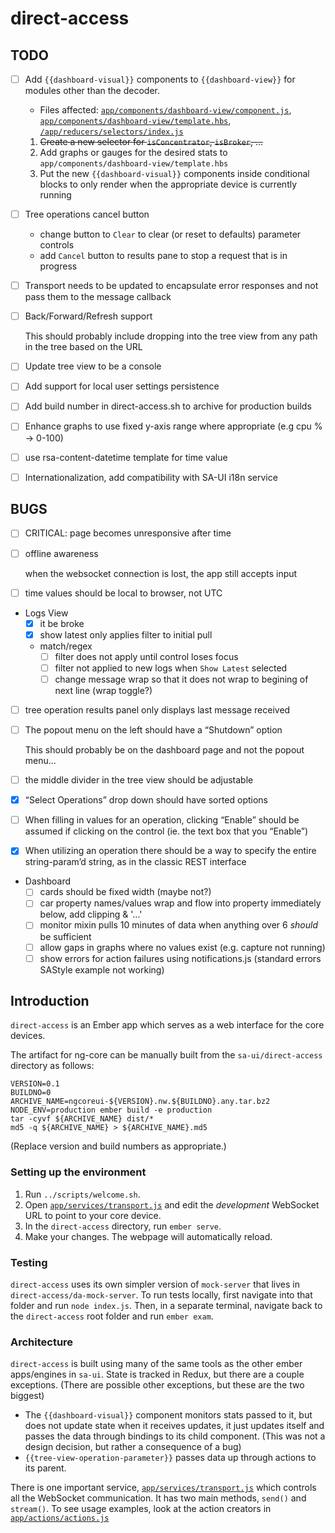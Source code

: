 # direct-access

## TODO
- [ ] Add `{{dashboard-visual}}` components to `{{dashboard-view}}` for modules other than the decoder.
  - Files affected: [`app/components/dashboard-view/component.js`](https://github.rsa.lab.emc.com/asoc/sa-ui/blob/master/direct-access/app/components/dashboard-view/component.js), [`app/components/dashboard-view/template.hbs`](https://github.rsa.lab.emc.com/asoc/sa-ui/blob/master/direct-access/app/components/dashboard-view/template.hbs), [`/app/reducers/selectors/index.js`](https://github.rsa.lab.emc.com/asoc/sa-ui/blob/master/direct-access/app/reducers/selectors/index.js)
  1. ~~Create a new selector for `isConcentrator`, `isBroker`, ...~~
  2. Add graphs or gauges for the desired stats to `app/components/dashboard-view/template.hbs`
  3. Put the new `{{dashboard-visual}}` components inside conditional blocks to only render when the appropriate device is currently running
- [ ] Tree operations cancel button
  - change button to `Clear` to clear (or reset to defaults) parameter controls
  - add `Cancel` button to results pane to stop a request that is in progress
- [ ] Transport needs to be updated to encapsulate error responses and not pass them to the message callback
- [ ] Back/Forward/Refresh support

  This should probably include dropping into the tree view from any path in the tree based on the URL

- [ ] Update tree view to be a console
- [ ] Add support for local user settings persistence
- [ ] Add build number in direct-access.sh to archive for production builds
- [ ] Enhance graphs to use fixed y-axis range where appropriate (e.g cpu % -> 0-100)
- [ ] use rsa-content-datetime template for time value
- [ ] Internationalization, add compatibility with SA-UI i18n service

## BUGS
- [ ] CRITICAL: page becomes unresponsive after time
- [ ] offline awareness

  when the websocket connection is lost, the app still accepts input

- [ ] time values should be local to browser, not UTC
- Logs View
  - [x] it be broke
  - [x] show latest only applies filter to initial pull
  - match/regex
    - [ ] filter does not apply until control loses focus
    - [ ] filter not applied to new logs when `Show Latest` selected
    - [ ] change message wrap so that it does not wrap to begining of next line (wrap toggle?)
- [ ] tree operation results panel only displays last message received
- [ ] The popout menu on the left should have a “Shutdown” option

  This should probably be on the dashboard page and not the popout menu...

- [ ] the middle divider in the tree view should be adjustable
- [x] “Select Operations” drop down should have sorted options
- [ ] When filling in values for an operation, clicking “Enable” should be assumed if clicking on the control (ie. the text box that you “Enable”)
- [x] When utilizing an operation there should be a way to specify the entire string-param’d string, as in the classic REST interface
- Dashboard
  - [ ] cards should be fixed width (maybe not?)
  - [ ] car property names/values wrap and flow into property immediately below, add clipping & '...'
  - [ ] monitor mixin pulls 10 minutes of data when anything over 6 *should* be sufficient
  - [ ] allow gaps in graphs where no values exist (e.g. capture not running)
  - [ ] show errors for action failures using notifications.js (standard errors SAStyle example not working)

## Introduction
`direct-access` is an Ember app which serves as a web interface for the core devices.

The artifact for ng-core can be manually built from the `sa-ui/direct-access` directory as follows:

    VERSION=0.1
    BUILDNO=0
    ARCHIVE_NAME=ngcoreui-${VERSION}.nw.${BUILDNO}.any.tar.bz2
    NODE_ENV=production ember build -e production
    tar -cyvf ${ARCHIVE_NAME} dist/*
    md5 -q ${ARCHIVE_NAME} > ${ARCHIVE_NAME}.md5

(Replace version and build numbers as appropriate.)

### Setting up the environment
1. Run `../scripts/welcome.sh`.
2. Open [`app/services/transport.js`](https://github.rsa.lab.emc.com/asoc/sa-ui/blob/master/direct-access/app/services/transport.js) and edit the *development* WebSocket URL to point to your core device.
3. In the `direct-access` directory, run `ember serve`.
4. Make your changes. The webpage will automatically reload.

### Testing
`direct-access` uses its own simpler version of `mock-server` that lives in `direct-access/da-mock-server`. To run tests locally, first navigate into that folder and run `node index.js`. Then, in a separate terminal, navigate back to the `direct-access` root folder and run `ember exam`.

### Architecture
`direct-access` is built using many of the same tools as the other ember apps/engines in `sa-ui`. State is tracked in Redux, but there are a couple exceptions. (There are possible other exceptions, but these are the two biggest)
- The `{{dashboard-visual}}` component monitors stats passed to it, but does not update state when it receives updates, it just updates itself and passes the data through bindings to its child component. (This was not a design decision, but rather a consequence of a bug)
- `{{tree-view-operation-parameter}}` passes data up through actions to its parent.

There is one important service, [`app/services/transport.js`](https://github.rsa.lab.emc.com/asoc/sa-ui/blob/master/direct-access/app/services/transport.js) which controls all the WebSocket communication. It has two main methods, `send()` and `stream()`. To see usage examples, look at the action creators in [`app/actions/actions.js`](https://github.rsa.lab.emc.com/asoc/sa-ui/blob/master/direct-access/app/actions/actions.js)
